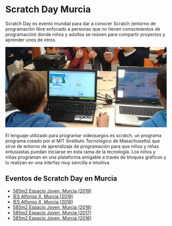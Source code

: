 # Scratch Day Murcia

Scratch Day es evento mundial para dar a conocer Scratch (entorno de programación libre enfocado a personas que no tienen conocimientos de programación) donde niños y adultos se reúnen para compartir proyectos y aprender unos de otros.

![](images/1.png)

El lenguaje utilizado para programar videojuegos es scratch, un programa programa creado por el MIT (Instituto Tecnológico de Masachusetts) que sirve de entorno de aprendizaje de programación para que niños y niñas entusiastas puedan iniciarse en esta rama de la tecnología. Los niños y niñas programan en una plataforma amigable a través de bloques gráficos y lo realizan en una interfaz muy sencilla e intuitiva.

## Eventos de Scratch Day en Murcia

- <a target="_blank" rel="noopener noreferrer" href="https://day.scratch.mit.edu/events/5422">585m2 Espacio Joven, Murcia (2019)</a>
- <a target="_blank" rel="noopener noreferrer" href="https://day.scratch.mit.edu/events/6968">IES Alfonso X, Murcia (2019)</a>
- <a target="_blank" rel="noopener noreferrer" href="https://day.scratch.mit.edu/events/6967">IES Alfonso X, Murcia (2018)</a>
- <a target="_blank" rel="noopener noreferrer" href="https://day.scratch.mit.edu/events/6970">585m2 Espacio Joven, Murcia (2018)</a>
- <a target="_blank" rel="noopener noreferrer" href="https://day.scratch.mit.edu/events/6969">585m2 Espacio Joven, Murcia (2017)</a>
- <a target="_blank" rel="noopener noreferrer" href="https://day.scratch.mit.edu/events/1289">585m2 Espacio Joven, Murcia (2016)</a>

